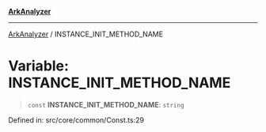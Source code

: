 [**ArkAnalyzer**](../README.md)

***

[ArkAnalyzer](../globals.md) / INSTANCE\_INIT\_METHOD\_NAME

# Variable: INSTANCE\_INIT\_METHOD\_NAME

> `const` **INSTANCE\_INIT\_METHOD\_NAME**: `string`

Defined in: src/core/common/Const.ts:29
